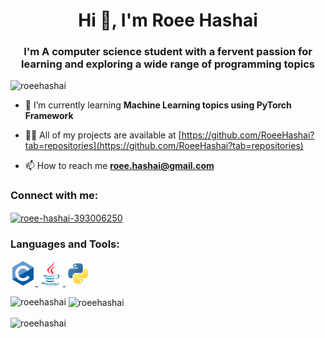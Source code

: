 <h1 align="center">Hi 👋, I'm Roee Hashai</h1>
<h3 align="center">I'm A computer science student with a fervent passion for learning and exploring a wide range of programming topics</h3>

<p align="left"> <img src="https://komarev.com/ghpvc/?username=roeehashai&label=Profile%20views&color=0e75b6&style=flat" alt="roeehashai" /> </p>

- 🌱 I’m currently learning **Machine Learning topics using PyTorch Framework**

- 👨‍💻 All of my projects are available at [https://github.com/RoeeHashai?tab=repositories](https://github.com/RoeeHashai?tab=repositories)

- 📫 How to reach me **roee.hashai@gmail.com**

<h3 align="left">Connect with me:</h3>
<p align="left">
<a href="https://linkedin.com/in/roee-hashai-393006250" target="blank"><img align="center" src="https://raw.githubusercontent.com/rahuldkjain/github-profile-readme-generator/master/src/images/icons/Social/linked-in-alt.svg" alt="roee-hashai-393006250" height="30" width="40" /></a>
</p>

<h3 align="left">Languages and Tools:</h3>
<p align="left"> <a href="https://www.cprogramming.com/" target="_blank" rel="noreferrer"> <img src="https://raw.githubusercontent.com/devicons/devicon/master/icons/c/c-original.svg" alt="c" width="40" height="40"/> </a> <a href="https://www.java.com" target="_blank" rel="noreferrer"> <img src="https://raw.githubusercontent.com/devicons/devicon/master/icons/java/java-original.svg" alt="java" width="40" height="40"/> </a> <a href="https://www.python.org" target="_blank" rel="noreferrer"> <img src="https://raw.githubusercontent.com/devicons/devicon/master/icons/python/python-original.svg" alt="python" width="40" height="40"/> </a> </p>

<p><img align="left" src="https://github-readme-stats.vercel.app/api/top-langs?username=roeehashai&show_icons=true&locale=en&layout=compact" alt="roeehashai" /></p>

<p>&nbsp;<img align="center" src="https://github-readme-stats.vercel.app/api?username=roeehashai&show_icons=true&locale=en" alt="roeehashai" /></p>

<p><img align="center" src="https://github-readme-streak-stats.herokuapp.com/?user=roeehashai&" alt="roeehashai" /></p>
